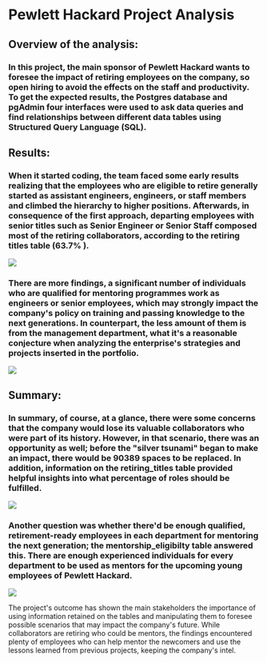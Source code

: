 # Pewlett Hackard Project Analysis

## Overview of the analysis:
### In this project, the main sponsor of Pewlett Hackard wants to foresee the impact of retiring employees on the company, so open hiring to avoid the effects on the staff and productivity. To get the expected results, the Postgres database and pgAdmin four interfaces were used to ask data queries and find relationships between different data tables using Structured Query Language (SQL).

## Results:
### When it started coding, the team faced some early results realizing that the employees who are eligible to retire generally started as assistant engineers, engineers, or staff members and climbed the hierarchy to higher positions. Afterwards, in consequence of the first approach, departing employees with senior titles such as Senior Engineer or Senior Staff composed most of the retiring collaborators, according to the retiring titles table (63.7% ).

![](Images/fig_01.png)

### There are more findings, a significant number of individuals who are qualified for mentoring programmes work as engineers or senior employees, which may strongly impact the company's policy on training and passing knowledge to the next generations. In counterpart, the less amount of them is from the management department, what it's a reasonable conjecture when analyzing the enterprise's strategies and projects inserted in the portfolio.

![](Images/fig_03.png)

## Summary:
### In summary, of course, at a glance, there were some concerns that the company would lose its valuable collaborators who were part of its history. However,  in that scenario, there was an opportunity as well; before the "silver tsunami" began to make an impact, there would be 90389 spaces to be replaced. In addition, information on the retiring_titles table provided helpful insights into what percentage of roles should be fulfilled.

![](Images/fig_02.png)

### Another question was whether there'd be enough qualified, retirement-ready employees in each department for mentoring the next generation; the mentorship_eligibilty table answered this. There are enough experienced individuals for every department to be used as mentors for the upcoming young employees of Pewlett Hackard.

![](Images/fig_04.png)

The project's outcome has shown the main stakeholders the importance of using information retained on the tables and manipulating them to foresee possible scenarios that may impact the company's future. While collaborators are retiring who could be mentors, the findings encountered plenty of employees who can help mentor the newcomers and use the lessons learned from previous projects, keeping the company's intel.
